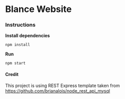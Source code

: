 # Blance Website

### Instructions

**Install dependencies**
```
npm install
```

**Run**
```
npm start
```

#### Credit

This project is using REST Express template taken from https://github.com/brianalois/node_rest_api_mysql
